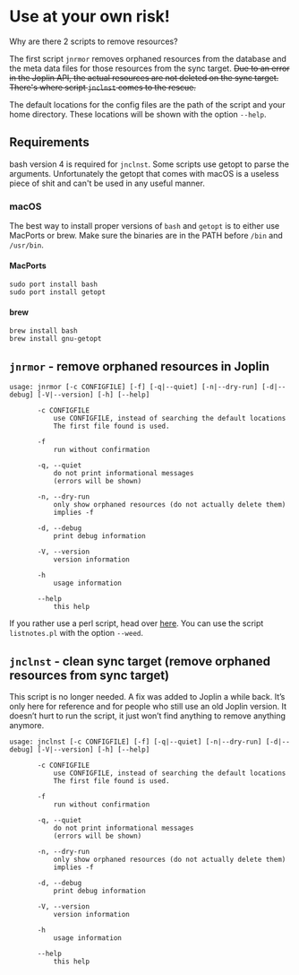 # Use at your own risk!

Why are there 2 scripts to remove resources?

The first script `jnrmor` removes orphaned resources from the database and the meta data files for those resources from the sync target. ~~Due to an error in the Joplin API, the actual resources are not deleted on the sync target.
There's where script `jnclnst` comes to the rescue.~~

The default locations for the config files are the path of the script and your home directory. These locations will be shown with the option `--help`.

## Requirements

bash version 4 is required for `jnclnst`. Some scripts use getopt to parse the arguments. Unfortunately the getopt that comes with macOS is a useless piece of shit and can't be used in any useful manner.

### macOS

The best way to install proper versions of `bash` and `getopt` is to either use MacPorts or brew. Make sure the binaries are in the PATH before `/bin` and `/usr/bin`.

#### MacPorts

```
sudo port install bash
sudo port install getopt
```

#### brew

```
brew install bash
brew install gnu-getopt
```

## `jnrmor` - remove orphaned resources in Joplin

```
usage: jnrmor [-c CONFIGFILE] [-f] [-q|--quiet] [-n|--dry-run] [-d|--debug] [-V|--version] [-h] [--help]

       -c CONFIGFILE
           use CONFIGFILE, instead of searching the default locations
           The first file found is used.

       -f
           run without confirmation

       -q, --quiet
           do not print informational messages
           (errors will be shown)

       -n, --dry-run
           only show orphaned resources (do not actually delete them)
           implies -f

       -d, --debug
           print debug information

       -V, --version
           version information

       -h
           usage information

       --help
           this help
```

If you rather use a perl script, head over [here](https://github.com/sciurius/perl-Joplin-API). You can use the script `listnotes.pl` with the option `--weed`.

## `jnclnst` - clean sync target (remove orphaned resources from sync target)

This script is no longer needed. A fix was added to Joplin a while back. It’s only here for reference and for people who still use an old Joplin version.
It doesn’t hurt to run the script, it just won’t find anything to remove anything anymore.

```
usage: jnclnst [-c CONFIGFILE] [-f] [-q|--quiet] [-n|--dry-run] [-d|--debug] [-V|--version] [-h] [--help]

       -c CONFIGFILE
           use CONFIGFILE, instead of searching the default locations
           The first file found is used.

       -f
           run without confirmation

       -q, --quiet
           do not print informational messages
           (errors will be shown)

       -n, --dry-run
           only show orphaned resources (do not actually delete them)
           implies -f

       -d, --debug
           print debug information

       -V, --version
           version information

       -h
           usage information

       --help
           this help
```
